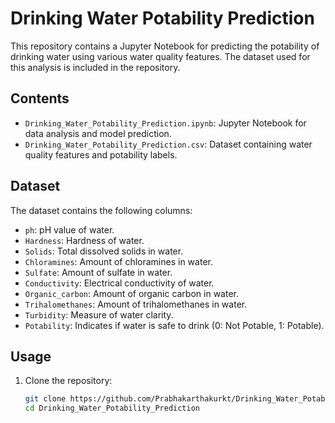 
# Drinking Water Potability Prediction

This repository contains a Jupyter Notebook for predicting the potability of drinking water using various water quality features. The dataset used for this analysis is included in the repository.

## Contents

- `Drinking_Water_Potability_Prediction.ipynb`: Jupyter Notebook for data analysis and model prediction.
- `Drinking_Water_Potability_Prediction.csv`: Dataset containing water quality features and potability labels.

## Dataset

The dataset contains the following columns:

- `ph`: pH value of water.
- `Hardness`: Hardness of water.
- `Solids`: Total dissolved solids in water.
- `Chloramines`: Amount of chloramines in water.
- `Sulfate`: Amount of sulfate in water.
- `Conductivity`: Electrical conductivity of water.
- `Organic_carbon`: Amount of organic carbon in water.
- `Trihalomethanes`: Amount of trihalomethanes in water.
- `Turbidity`: Measure of water clarity.
- `Potability`: Indicates if water is safe to drink (0: Not Potable, 1: Potable).

## Usage

1. Clone the repository:
   ```bash
   git clone https://github.com/Prabhakarthakurkt/Drinking_Water_Potability_Prediction
   cd Drinking_Water_Potability_Prediction
